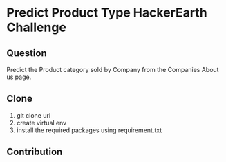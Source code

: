 # Predict Product Type HackerEarth Challenge

## Question
Predict the Product category sold by Company from the Companies About us page.

## Clone
1. git clone url
2. create virtual env
3. install the required packages using requirement.txt


## Contribution
